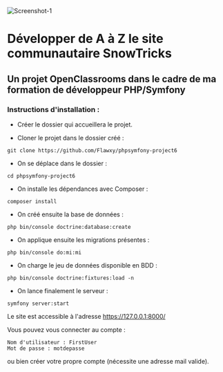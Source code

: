 <img src="https://i.ibb.co/N9kdrby/Screenshot-1.png" alt="Screenshot-1" />

# Développer de A à Z le site communautaire SnowTricks
## Un projet OpenClassrooms dans le cadre de ma formation de développeur PHP/Symfony

### Instructions d'installation :

- Créer le dossier qui accueillera le projet.

- Cloner le projet dans le dossier créé :

`git clone https://github.com/Flawxy/phpsymfony-project6`

- On se déplace dans le dossier :

`cd phpsymfony-project6`

- On installe les dépendances avec Composer :

`composer install`

- On créé ensuite la base de données :

`php bin/console doctrine:database:create`

- On applique ensuite les migrations présentes :

`php bin/console do:mi:mi`

- On charge le jeu de données disponible en BDD :

`php bin/console doctrine:fixtures:load -n`

- On lance finalement le serveur :

`symfony server:start`

Le site est accessible à l'adresse https://127.0.0.1:8000/

Vous pouvez vous connecter au compte :
```
Nom d'utilisateur : FirstUser
Mot de passe : motdepasse
```
ou bien créer votre propre compte (nécessite une adresse mail valide).